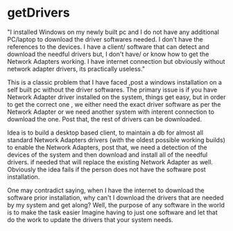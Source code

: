 # getDrivers
"I installed Windows on my newly built pc and I do not have any additional PC/laptop to download the driver softwares needed. I don't have the references to the devices. I have a client/ software that can detect and download the needful drivers but, I don't have/ or know how to get the Network Adapters working. I have internet connection but obviously without network adapter drivers, its practically useless."

This is a classic problem that I have faced ,post a windows installation on a self built pc without the driver softwares.
The primary issue is if you have Network Adapter driver installed on the system, things get easy, but in order to get the correct one , we either need the exact driver software as per the Network Adapter or we need another system with interent connection to download the one. Post that, the rest of drivers can be downloaded.

Idea is to build a desktop based client, to maintain a db for almost all standard Network Adapters drivers (with the oldest possible working builds) to enable the Network Adapters, post that, we need a detection of the devices of the system and then download and install all of the needful drivers. if needed that will replace the existing Network Adapter as well. Obviously the idea fails if the person does not have the software post installation. 

One may contradict saying, when I have the internet to download the software prior installation, why can't I download the drivers that are needed by my system and get along? Well, the purpose of any software in the world is to make the task easier Imagine having to just one software and let that do the work to update the drivers that your system needs.
